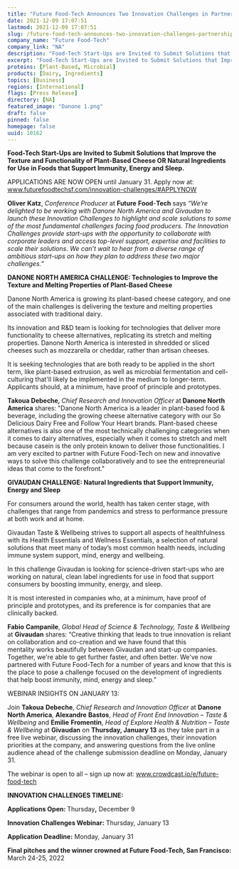 ```yaml
---
title: "Future Food-Tech Announces Two Innovation Challenges in Partnership with Danone North America and Givaudan"
date: 2021-12-09 17:07:51
lastmod: 2021-12-09 17:07:51
slug: /future-food-tech-announces-two-innovation-challenges-partnership-danone-north-america-and
company_name: "Future Food-Tech"
company_link: "NA"
description: "Food-Tech Start-Ups are Invited to Submit Solutions that Improve the Texture and Functionality of Plant-Based Cheese OR Natural Ingredients for Use in Foods that Support Immunity, Energy and Sleep."
excerpt: "Food-Tech Start-Ups are Invited to Submit Solutions that Improve the Texture and Functionality of Plant-Based Cheese OR Natural Ingredients for Use in Foods that Support Immunity, Energy and Sleep."
proteins: [Plant-Based, Microbial]
products: [Dairy, Ingredients]
topics: [Business]
regions: [International]
flags: [Press Release]
directory: [NA]
featured_image: "Danone 1.png"
draft: false
pinned: false
homepage: false
uuid: 10162
---
```

<p><strong>Food-Tech Start-Ups are Invited to Submit Solutions that Improve the Texture and Functionality of Plant-Based Cheese OR Natural Ingredients for Use in Foods that Support Immunity, Energy and Sleep.</strong></p>
<p>APPLICATIONS ARE NOW OPEN until January 31. Apply now at: <a href="http://www.futurefoodtechsf.com/innovation-challenges/#APPLYNOW">www.futurefoodtechsf.com/innovation-challenges/#APPLYNOW</a></p>
<p><strong>Oliver</strong> <strong>Katz</strong>, <em>Conference</em> <em>Producer</em> at <strong>Future</strong> <strong>Food</strong>-<strong>Tech</strong> says <em>“We’re delighted to be working with Danone North America and Givaudan to launch these Innovation Challenges to highlight and scale solutions to some of the most fundamental challenges facing food producers. The Innovation Challenges provide start-ups with the opportunity to collaborate with corporate leaders and access top-level support, expertise and facilities to scale their solutions. We can’t wait to hear from a diverse range of ambitious start-ups on how they plan to address these two major challenges.”</em></p>
<p><strong>DANONE NORTH AMERICA CHALLENGE: Technologies to Improve the Texture and Melting Properties of Plant-Based Cheese</strong></p>
<p>Danone North America is growing its plant-based cheese category, and one of the main challenges is delivering the texture and melting properties associated with traditional dairy.</p>
<p>Its innovation and R&D team is looking for technologies that deliver more functionality to cheese alternatives, replicating its stretch and melting properties. Danone North America is interested in shredded or sliced cheeses such as mozzarella or cheddar, rather than artisan cheeses.</p>
<p>It is seeking technologies that are both ready to be applied in the short term, like plant-based extrusion, as well as microbial fermentation and cell-culturing that'll likely be implemented in the medium to longer-term. Applicants should, at a minimum, have proof of principle and prototypes.</p>
<p><strong>Takoua<em> </em>Debeche<em>, </em></strong><em>Chief Research and Innovation Officer<strong> </strong></em>at<strong><em> </em>Danone North America</strong><em> </em>shares:<strong><em> </em></strong>"Danone North America is a leader in plant-based food & beverage, including the growing cheese alternative category with our So Delicious Dairy Free and Follow Your Heart brands. Plant-based cheese alternatives is also one of the most technically challenging categories when it comes to dairy alternatives, especially when it comes to stretch and melt because casein is the only protein known to deliver those functionalities. I am very excited to partner with Future Food-Tech on new and innovative ways to solve this challenge collaboratively and to see the entrepreneurial ideas that come to the forefront."</p>
<p><strong>GIVAUDAN CHALLENGE: Natural Ingredients that Support Immunity, Energy and Sleep</strong></p>
<p>For consumers around the world, health has taken center stage, with challenges that range from pandemics and stress to performance pressure at both work and at home.</p>
<p>Givaudan Taste & Wellbeing strives to support all aspects of healthfulness with its Health Essentials and Wellness Essentials, a selection of natural solutions that meet many of today’s most common health needs, including immune system support, mind, energy and wellbeing.</p>
<p>In this challenge Givaudan is looking for science-driven start-ups who are working on natural, clean label ingredients for use in food that support consumers by boosting immunity, energy, and sleep.</p>
<p>It is most interested in companies who, at a minimum, have proof of principle and prototypes, and its preference is for companies that are clinically backed.</p>
<p><strong>Fabio</strong> <strong>Campanile</strong>, <em>Global Head of Science & Technology, Taste & Wellbeing</em> at <strong>Givaudan</strong> shares: “Creative thinking that leads to true innovation is reliant on collaboration and co-creation and we have found that this mentality works beautifully between Givaudan and start-up companies. Together, we're able to get further faster, and often better. We've now partnered with Future Food-Tech for a number of years and know that this is the place to pose a challenge focused on the development of ingredients that help boost immunity, mind, energy and sleep.”</p>
<p>WEBINAR INSIGHTS ON JANUARY 13:</p>
<p>Join <strong>Takoua</strong> <strong>Debeche</strong>, <em>Chief Research and Innovation Officer</em> at <strong>Danone North America</strong>, <strong>Alexandre</strong> <strong>Bastos</strong>, <em>Head of Front End Innovation</em> <em>– Taste & Wellbeing</em> and <strong>Emilie</strong> <strong>Fromentin</strong>, <em>Head of Explore Health & Nutrition</em> <em>– Taste & Wellbeing</em> at <strong>Givaudan</strong> on <strong>Thursday, January 13</strong> as they take part in a free live webinar, discussing the innovation challenges, their innovation priorities at the company, and answering questions from the live online audience ahead of the challenge submission deadline on Monday, January 31.</p>
<p>The webinar is open to all – sign up now at: <a href="http://www.crowdcast.io/e/future-food-tech">www.crowdcast.io/e/future-food-tech</a></p>
<p><strong>INNOVATION CHALLENGES TIMELINE:</strong></p>
<p><strong>Applications Open: </strong>Thursday<strong>,</strong> December 9</p>
<p><strong>Innovation Challenges Webinar:</strong> Thursday, January 13</p>
<p><strong>Application Deadline:</strong> Monday, January 31</p>
<p><strong>Final pitches and the winner crowned at Future Food-Tech, San Francisco:</strong> March 24-25, 2022<br />
 </p>
